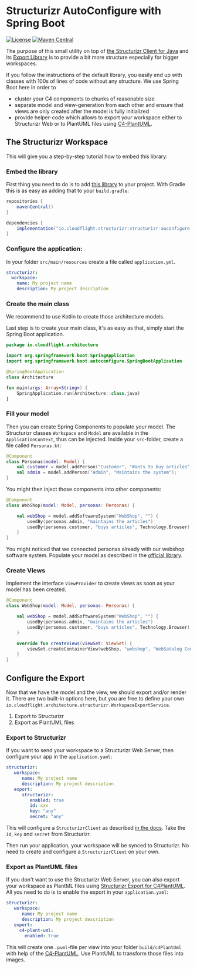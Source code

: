 # Structurizr AutoConfigure with Spring Boot

[![License](https://img.shields.io/badge/License-Apache_2.0-green.svg)](https://opensource.org/licenses/Apache-2.0)
[![Maven Central](https://img.shields.io/maven-central/v/io.cloudflight.structurizr/structurizr-autoconfigure.svg?label=Maven%20Central)](https://search.maven.org/artifact/io.cloudflight.structurizr/structurizr-autoconfigure)

The purpose of this small utility on top of [the Structurizr Client for Java](https://github.com/structurizr/java) and its
[Export Library](https://github.com/structurizr/export) is to provide a bit more structure especially for bigger workspaces.

If you follow the instructions of the default library, you easily end up with classes with 100s of lines of code without any
structure. We use Spring Boot here in order to

* cluster your C4 components to chunks of reasonable size
* separate model and view-generation from each other and ensure that views are only created after the model is fully initialized
* provide helper-code which allows to export your workspace either to Structurizr Web or to PlantUML files using [C4-PlantUML](https://github.com/plantuml-stdlib/C4-PlantUML).

## The Structurizr Workspace

This will give you a step-by-step tutorial how to embed this library:

### Embed the library

First thing you need to do is to
add [this library](https://search.maven.org/artifact/io.cloudflight.structurizr/structurizr-autoconfigure) to your
project. With Gradle this is as easy as adding that to your `build.gradle`:

````groovy
repositories {
    mavenCentral()
}

dependencies {
    implementation("io.cloudflight.structurizr:structurizr-auconfigure:1.0.0")
}
````

### Configure the application:

In your folder `src/main/resources` create a file called `application.yml`.

```yaml
structurizr:
  workspace:
    name: My project name
    description: My project description
```

### Create the main class

We recommend to use Kotlin to create those architecture models.

Last step is to create your main class, it's as easy as that, simply start the Spring Boot application.

```kotlin
package io.cloudflight.architecture

import org.springframework.boot.SpringApplication
import org.springframework.boot.autoconfigure.SpringBootApplication

@SpringBootApplication
class Architecture

fun main(args: Array<String>) {
    SpringApplication.run(Architecture::class.java)
}
```

### Fill your model

Then you can create Spring Components to populate your model. The Structurizr classes `Workspace` and `Model` are
available in the `ApplicationContext`,
thus can be injected. Inside your `src`-folder, create a file called `Personas.kt`:

```kotlin
@Component
class Personas(model: Model) {
    val customer = model.addPerson("Customer", "Wants to buy articles");
    val admin = model.addPerson("Admin", "Maintains the system");
}
```

You might then inject those components into other components:

```kotlin
@Component
class WebShop(model: Model, personas: Personas) {

    val webShop = model.addSoftwareSystem("WebShop", "") {
        usedBy(personas.admin, "maintains the articles")
        usedBy(personas.customer, "buys articles", Technology.Browser)
    }
}
```

You might noticed that we connected personas already with our webshop software system. Populate your model as described in the
[official library](https://github.com/structurizr/java).

### Create Views

Implement the interface `ViewProvider` to create views as soon as your model has been created.

```kotlin
@Component
class WebShop(model: Model, personas: Personas) {

    val webShop = model.addSoftwareSystem("WebShop", "") {
        usedBy(personas.admin, "maintains the articles")
        usedBy(personas.customer, "buys articles", Technology.Browser)
    }

    override fun createViews(viewSet: ViewSet) {
        viewSet.createContainerView(webShop, "webshop", "WebSatalog Containers").addAllContainersAndInfluencers()
    }
}
```

## Configure the Export

Now that we have the model and the view, we should export and/or render it. There are two built-in options here, but you
are free to define your own `io.cloudflight.architecture.structurizr.WorkspaceExportService`. 

1. Export to Structurizr
2. Export as PlantUML files


### Export to Structurizr

If you want to send your workspace to a Structurizr Web Server, then configure your app in the `application.yaml`:

````yaml
structurizr:
   workspace:
      name: My project name
      description: My project description
   export:
      structurizr:
         enabled: true
         id: xxx
         key: "any"
         secret: "any"
````

This will configure a `StructurizrClient` as described [in the docs](https://github.com/structurizr/java/blob/master/docs/api-client.md). 
Take the `id`, `key` and `secret` from Structurizr. 

Then run your application, your workspace will be synced to Structurizr.
No need to create and configure a `StructurizrClient` on your own.


### Export as PlantUML files

If you don't want to use the Structurizr Web Server, you can also export your workspace as PlantML files using 
[Structurizr Export for C4PlantUML](https://github.com/cloudflightio/structurizr-export-c4plantuml). All you need to do is to
enable the export in your `application.yaml`:

````yaml
structurizr:
   workspace:
      name: My project name
      description: My project description
   export:
     c4-plant-uml:
       enabled: true
````

This will create one `.puml`-file per view into your folder `build/c4PlantUml` with help of the [C4-PlantUML](https://github.com/plantuml-stdlib/C4-PlantUML). 
Use PlantUML to transform those files into images.